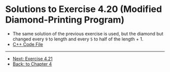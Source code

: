 # Solutions to Exercise 4.20 (Modified Diamond-Printing Program)

-   The same solution of the previous exercise is used, but the diamond but changed every `9` to length and every `5` to half of the length + 1.
-   [C++ Code File](e04_20.cpp)

---

-   [Next: Exercise 4.21](04_21.md)
-   [Back: to Chapter 4](README.md)
